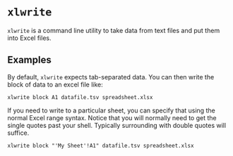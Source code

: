 # `xlwrite`

`xlwrite` is a command line utility to take data from text files and put them into Excel files.

## Examples

By default, `xlwrite` expects tab-separated data.
You can then write the block of data to an excel file like:

```console
xlwrite block A1 datafile.tsv spreadsheet.xlsx
```

If you need to write to a particular sheet, you can specify that using the normal Excel range syntax.
Notice that you will normally need to get the single quotes past your shell.
Typically surrounding with double quotes will suffice.

```console
xlwrite block "'My Sheet'!A1" datafile.tsv spreadsheet.xlsx
```
